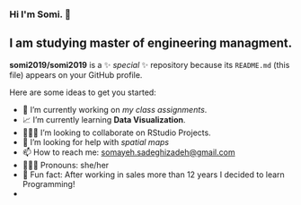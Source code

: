 ### Hi I'm Somi. 👋

## I am studying master of engineering managment.

**somi2019/somi2019** is a ✨ _special_ ✨ repository because its `README.md` (this file) appears on your GitHub profile.

Here are some ideas to get you started:

- 🧩 I’m currently working on *my class assignments*.
- 📈 I’m currently learning **Data Visualization**.
- 👩🏽‍💻 I’m looking to collaborate on RStudio Projects.
- 🤔 I’m looking for help with *spatial maps*
- 📫 How to reach me: somayeh.sadeghizadeh@gmail.com
- 👩🏽‍🏫 Pronouns: she/her
- 👜 Fun fact: After working in sales more than 12 years I decided to learn Programming!
-  [linkedin]: https://linkedin.com/in/somayeh-sadeghizadeh-59497265/
